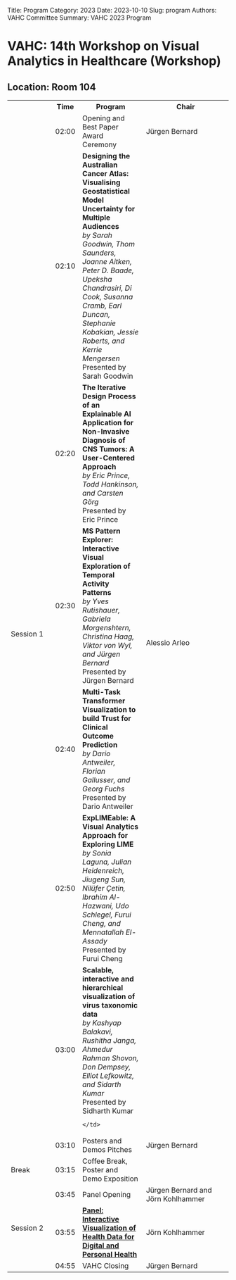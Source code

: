 Title: Program
Category: 2023
Date: 2023-10-10
Slug: program
Authors: VAHC Committee
Summary: VAHC 2023 Program


# VAHC: 14th Workshop on Visual Analytics in Healthcare (Workshop)
## Location: Room 104

<table>
<tr>
    <th width="85px">&nbsp;</th>
    <th>Time</th>
    <th>Program</th>
    <th width="180px">Chair</th>
</tr>
<tr>
    <td rowspan="8" class="bd-left-0">
        Session 1
    </td>
    <td>
        02:00
    </td>
    <td>
        Opening and Best Paper Award Ceremony
    </td>
    <td>
        Jürgen Bernard
    </td>
</tr>
<tr>
    <td>
        02:10
    </td>
    <td>
        <b>
        Designing the Australian Cancer Atlas: Visualising Geostatistical Model Uncertainty for Multiple Audiences
        </b>
        <br>
        <i>
        by Sarah Goodwin, Thom Saunders, Joanne Aitken, Peter D. Baade, Upeksha Chandrasiri, Di Cook, Susanna Cramb, Earl Duncan, Stephanie Kobakian, Jessie Roberts, and Kerrie Mengersen
        </i>
        <br>
        Presented by Sarah Goodwin
    </td>
    <td rowspan="6">
        Alessio Arleo
    </td>
</tr>
<tr>
    <td>
        02:20
    </td>
    <td>
        <b>
        The Iterative Design Process of an Explainable AI Application for Non-Invasive Diagnosis of CNS Tumors: A User-Centered Approach
        </b>
        <br>
        <i>
        by Eric Prince, Todd Hankinson, and Carsten Görg
        </i>
        <br>
        Presented by Eric Prince
    </td>
</tr>
<tr>
    <td>
        02:30
    </td>
    <td>
        <b>
        MS Pattern Explorer: Interactive Visual Exploration of Temporal Activity Patterns
        </b>
        <br>
        <i>
        by Yves Rutishauer, Gabriela Morgenshtern, Christina Haag, Viktor von Wyl, and Jürgen Bernard
        </i>
        <br>
        Presented by Jürgen Bernard
    </td>
</tr>
<tr>
    <td>
    02:40
    </td>
    <td>
        <b>
        Multi-Task Transformer Visualization to build Trust for Clinical Outcome Prediction
        </b>
        <br>
        <i>
        by Dario Antweiler, Florian Gallusser, and Georg Fuchs
        </i>
        <br>
        Presented by Dario Antweiler
    </td>
</tr>
<tr>
    <td>
    02:50
    </td>
    <td>
        <b>
        ExpLIMEable: A Visual Analytics Approach for Exploring LIME
        </b>
        <br>
        <i>
        by Sonia Laguna, Julian Heidenreich, Jiugeng Sun, Nilüfer Çetin, Ibrahim Al-Hazwani, Udo Schlegel, Furui Cheng, and Mennatallah El-Assady
        </i>
        <br>
        Presented by Furui Cheng
    </td>
</tr>
<tr>
    <td>
    03:00
    </td>
    <td>
        <b>
        Scalable, interactive and hierarchical visualization of virus taxonomic data
        </b>
        <br>
        <i>
        by Kashyap Balakavi, Rushitha Janga, Ahmedur Rahman Shovon, Don Dempsey, Elliot Lefkowitz, and Sidarth Kumar
        </i>
        <br>
        Presented by Sidharth Kumar

    </td>
</tr>


<tr>
    <td>
    03:10
    </td>
    <td>
    Posters and Demos Pitches
    </td>
    <td>
        Jürgen Bernard
    </td>
</tr>


<tr>
    <td class="va">
       Break
    </td>
    <td>
        03:15
    </td>
    <td>
        Coffee Break, Poster and Demo Exposition
    </td>
    <td>
        &nbsp;
    </td>
</tr>



<tr>
    <td rowspan="3" class="va">
        Session 2
    </td>
    <td>
        03:45
    </td>
    <td>
        Panel Opening
    </td>
    <td>
        Jürgen Bernard and Jörn Kohlhammer
    </td>
</tr>
<tr>
    <td>
    03:55
    </td>
    <td>
    <a target="_blank" href="./panel.html">
    <b>
    Panel: Interactive Visualization of Health Data for Digital and Personal Health
    </b>
    </a>
    </td>
    <td>
        Jörn Kohlhammer
    </td>
</tr>
<tr>
    <td>
    04:55
    </td>
    <td>
        VAHC Closing
    </td>
    <td>
        Jürgen Bernard
    </td>
</tr>



</table>
